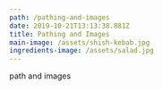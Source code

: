 ```yaml
---
path: /pathing-and-images
date: 2019-10-21T13:13:38.881Z
title: Pathing and Images
main-image: /assets/shish-kebab.jpg
ingredients-image: /assets/salad.jpg
---
```

path and images
